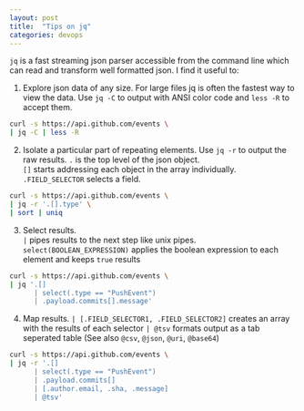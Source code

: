 ```yaml
---
layout: post
title:  "Tips on jq"
categories: devops
---
```


`jq` is a fast streaming json parser accessible from the command line which can read and transform well formatted json.  I find it useful to:

1. Explore json data of any size. For large files jq is often the fastest way to view the data. Use `jq -C` to output with ANSI color code and `less -R` to accept them.
```zsh
curl -s https://api.github.com/events \
| jq -C | less -R
```
2. Isolate a particular part of repeating elements. Use `jq -r` to output the raw results.
`.` is the top level of the json object.  
`[]` starts addressing each object in the array individually.  
`.FIELD_SELECTOR` selects a field.
```zsh
curl -s https://api.github.com/events \
| jq -r '.[].type' \
| sort | uniq
```
3. Select results.  
`|` pipes results to the next step like unix pipes.  
`select(BOOLEAN_EXPRESSION)` applies the boolean expression to each element and keeps `true` results
```zsh
curl -s https://api.github.com/events \
| jq '.[] 
      | select(.type == "PushEvent") 
      | .payload.commits[].message'
```
4. Map results.
`| [.FIELD_SELECTOR1, .FIELD_SELECTOR2]` creates an array with the results of each selector
`| @tsv` formats output as a tab seperated table (See also `@csv`, `@json`, `@uri`, `@base64`)
```zsh
curl -s https://api.github.com/events \
| jq -r '.[] 
      | select(.type == "PushEvent") 
      | .payload.commits[]
      | [.author.email, .sha, .message]
      | @tsv'
```

